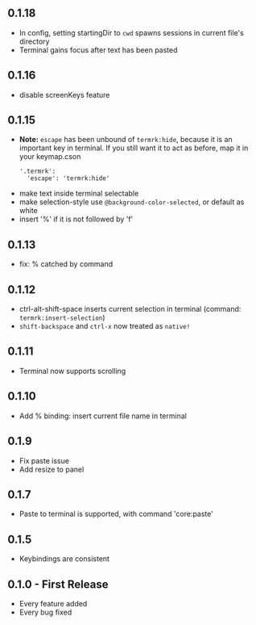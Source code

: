## 0.1.18
* In config, setting startingDir to `cwd` spawns sessions in current file's
  directory
* Terminal gains focus after text has been pasted

## 0.1.16
* disable screenKeys feature

## 0.1.15
* **Note:** `escape` has been unbound of `termrk:hide`, because
  it is an important key in terminal. If you still want it to
  act as before, map it in your keymap.cson
  ```
  '.termrk':
    'escape': 'termrk:hide'
  ```
* make text inside terminal selectable
* make selection-style use `@background-color-selected`, or default as white
* insert '%' if it is not followed by 'f'

## 0.1.13
* fix: % catched by command

## 0.1.12
* ctrl-alt-shift-space inserts current selection in terminal (command: `termrk:insert-selection`)
* `shift-backspace` and `ctrl-x` now treated as `native!`

## 0.1.11
* Terminal now supports scrolling

## 0.1.10
* Add % binding: insert current file name in terminal

## 0.1.9
* Fix paste issue
* Add resize to panel

## 0.1.7
* Paste to terminal is supported, with command 'core:paste'

## 0.1.5
* Keybindings are consistent

## 0.1.0 - First Release
* Every feature added
* Every bug fixed
